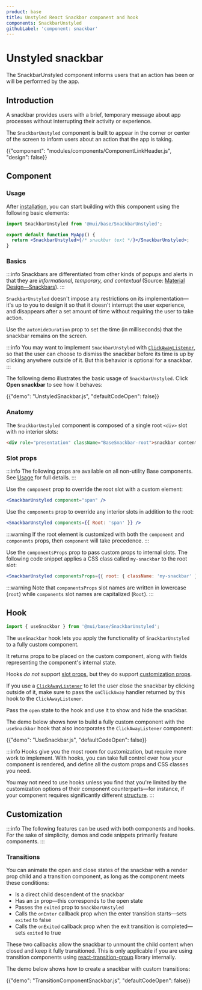 ```yaml
---
product: base
title: Unstyled React Snackbar component and hook
components: SnackbarUnstyled
githubLabel: 'component: snackbar'
---
```


# Unstyled snackbar

<p class="description">The SnackbarUnstyled component informs users that an action has been or will be performed by the app.</p>

## Introduction

A snackbar provides users with a brief, temporary message about app processes without interrupting their activity or experience.

The `SnackbarUnstyled` component is built to appear in the corner or center of the screen to inform users about an action that the app is taking.

{{"component": "modules/components/ComponentLinkHeader.js", "design": false}}

## Component

### Usage

After [installation](/base/getting-started/installation/), you can start building with this component using the following basic elements:

```jsx
import SnackbarUnstyled from '@mui/base/SnackbarUnstyled';

export default function MyApp() {
  return <SnackbarUnstyled>{/* snackbar text */}</SnackbarUnstyled>;
}
```

### Basics

:::info
Snackbars are differentiated from other kinds of popups and alerts in that they are _informational, temporary, and contextual_ (Source: [Material Design—Snackbars](https://material.io/components/snackbars)).
:::

`SnackbarUnstyled` doesn't impose any restrictions on its implementation—it's up to you to design it so that it doesn't interrupt the user experience, and disappears after a set amount of time without requiring the user to take action.

Use the `autoHideDuration` prop to set the time (in milliseconds) that the snackbar remains on the screen.

:::info
You may want to implement `SnackbarUnstyled` with [`ClickAwayListener`](/base/react-click-away-listener/), so that the user can choose to dismiss the snackbar before its time is up by clicking anywhere outside of it.
But this behavior is optional for a snackbar.
:::

The following demo illustrates the basic usage of `SnackbarUnstyled`.
Click **Open snackbar** to see how it behaves:

{{"demo": "UnstyledSnackbar.js", "defaultCodeOpen": false}}

### Anatomy

The `SnackbarUnstyled` component is composed of a single root `<div>` slot with no interior slots:

```html
<div role="presentation" className="BaseSnackbar-root">snackbar content</div>
```

### Slot props

:::info
The following props are available on all non-utility Base components.
See [Usage](/base/getting-started/usage/) for full details.
:::

Use the `component` prop to override the root slot with a custom element:

```jsx
<SnackbarUnstyled component="span" />
```

Use the `components` prop to override any interior slots in addition to the root:

```jsx
<SnackbarUnstyled components={{ Root: 'span' }} />
```

:::warning
If the root element is customized with both the `component` and `components` props, then `component` will take precedence.
:::

Use the `componentsProps` prop to pass custom props to internal slots.
The following code snippet applies a CSS class called `my-snackbar` to the root slot:

```jsx
<SnackbarUnstyled componentsProps={{ root: { className: 'my-snackbar' } }} />
```

:::warning
Note that `componentsProps` slot names are written in lowercase (`root`) while `components` slot names are capitalized (`Root`).
:::

## Hook

```js
import { useSnackbar } from '@mui/base/SnackbarUnstyled';
```

The `useSnackbar` hook lets you apply the functionality of `SnackbarUnstyled` to a fully custom component.

It returns props to be placed on the custom component, along with fields representing the component's internal state.

Hooks _do not_ support [slot props](#slot-props), but they do support [customization props](#customization).

If you use a [`ClickAwayListener`](/base/react-click-away-listener/) to let the user close the snackbar by clicking outside of it, make sure to pass the `onClickAway` handler returned by this hook to the `ClickAwayListener`.

Pass the `open` state to the hook and use it to show and hide the snackbar.

The demo below shows how to build a fully custom component with the `useSnackbar` hook that also incorporates the `ClickAwayListener` component:

{{"demo": "UseSnackbar.js", "defaultCodeOpen": false}}

:::info
Hooks give you the most room for customization, but require more work to implement.
With hooks, you can take full control over how your component is rendered, and define all the custom props and CSS classes you need.

You may not need to use hooks unless you find that you're limited by the customization options of their component counterparts—for instance, if your component requires significantly different [structure](#anatomy).
:::

## Customization

:::info
The following features can be used with both components and hooks.
For the sake of simplicity, demos and code snippets primarily feature components.
:::

### Transitions

You can animate the open and close states of the snackbar with a render prop child and a transition component, as long as the component meets these conditions:

- Is a direct child descendent of the snackbar
- Has an `in` prop—this corresponds to the open state
- Passes the `exited` prop to `SnackbarUnstyled`
- Calls the `onEnter` callback prop when the enter transition starts—sets `exited` to false
- Calls the `onExited` callback prop when the exit transition is completed—sets `exited` to true

These two callbacks allow the snackbar to unmount the child content when closed and keep it fully transitioned.
This is only applicable if you are using transition components using [react-transition-group](https://github.com/reactjs/react-transition-group) library internally.

The demo below shows how to create a snackbar with custom transitions:

{{"demo": "TransitionComponentSnackbar.js", "defaultCodeOpen": false}}
